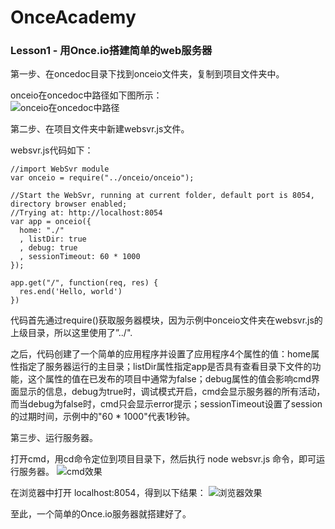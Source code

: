 # OnceAcademy
### Lesson1 - 用Once.io搭建简单的web服务器    
第一步、在oncedoc目录下找到onceio文件夹，复制到项目文件夹中。  

onceio在oncedoc中路径如下图所示：  
![onceio在oncedoc中路径][1]   

第二步、在项目文件夹中新建websvr.js文件。  

websvr.js代码如下：  

    //import WebSvr module
    var onceio = require("../onceio/onceio");

    //Start the WebSvr, running at current folder, default port is 8054, directory browser enabled;
    //Trying at: http://localhost:8054
    var app = onceio({
      home: "./"
      , listDir: true
      , debug: true
      , sessionTimeout: 60 * 1000
    });
    
    app.get("/", function(req, res) {
      res.end('Hello, world')
    })

代码首先通过require()获取服务器模块，因为示例中onceio文件夹在websvr.js的上级目录，所以这里使用了”../".  

之后，代码创建了一个简单的应用程序并设置了应用程序4个属性的值：home属性指定了服务器运行的主目录；listDir属性指定app是否具有查看目录下文件的功能，这个属性的值在已发布的项目中通常为false；debug属性的值会影响cmd界面显示的信息，debug为true时，调试模式开启，cmd会显示服务器的所有活动，而当debug为false时，cmd只会显示error提示；sessionTimeout设置了session的过期时间，示例中的"60 * 1000"代表1秒钟。

 

第三步、运行服务器。

打开cmd，用cd命令定位到项目目录下，然后执行 node websvr.js 命令，即可运行服务器。
![cmd效果][2]


在浏览器中打开 localhost:8054，得到以下结果：
![浏览器效果][3]


至此，一个简单的Once.io服务器就搭建好了。


  [1]: https://cloud.githubusercontent.com/assets/14871820/19373905/362eb102-91fa-11e6-938e-f35573a9155c.png
  [2]: https://cloud.githubusercontent.com/assets/14871820/19373913/3c3308aa-91fa-11e6-9db3-35f18bb7b16b.png
  [3]: https://cloud.githubusercontent.com/assets/14871820/19373908/38f5306e-91fa-11e6-8321-d3849ac3c0b2.png
